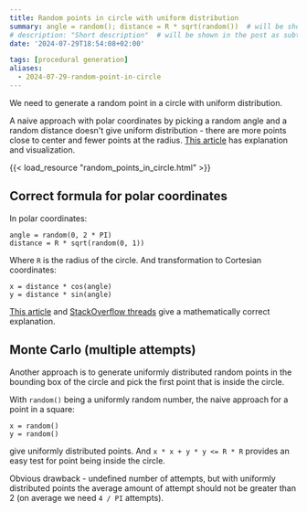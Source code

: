 ```yaml
---
title: Random points in circle with uniform distribution
summary: angle = random(); distance = R * sqrt(random())  # will be shown on a post card on the main page
# description: "Short description"  # will be shown in the post as subtitle
date: '2024-07-29T18:54:08+02:00'

tags: [procedural generation]
aliases:
  - 2024-07-29-random-point-in-circle
---
```


We need to generate a random point in a circle with uniform distribution.

A naive approach with polar coordinates by picking a random angle and a random distance
doesn't give uniform distribution - there are more points close to center and fewer points at the radius.
[This article](https://www.anderswallin.net/2009/05/uniform-random-points-in-a-circle-using-polar-coordinates/)
has explanation and visualization.

{{< load_resource "random_points_in_circle.html" >}}

## Correct formula for polar coordinates

In polar coordinates:

```
angle = random(0, 2 * PI)
distance = R * sqrt(random(0, 1))
```

Where `R` is the radius of the circle. And transformation to Cortesian coordinates:

```
x = distance * cos(angle)
y = distance * sin(angle)
```

[This article](https://www.anderswallin.net/2009/05/uniform-random-points-in-a-circle-using-polar-coordinates/)
and [StackOverflow threads](https://stackoverflow.com/questions/5837572/generate-a-random-point-within-a-circle-uniformly)
give a mathematically correct explanation.

## Monte Carlo (multiple attempts)

Another approach is to generate uniformly distributed random points in the bounding box of the circle
and pick the first point that is inside the circle.

With `random()` being a uniformly random number, the naive approach for a point in a square:

```
x = random()
y = random()
```

give uniformly distributed points. And `x * x + y * y <= R * R` provides an easy test for
point being inside the circle.

Obvious drawback - undefined number of attempts, but with uniformly distributed points the average
amount of attempt should not be greater than 2 (on average we need `4 / PI` attempts).

